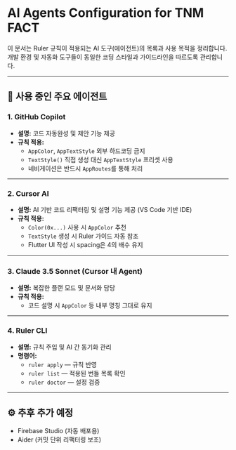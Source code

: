 # AI Agents Configuration for TNM FACT

이 문서는 Ruler 규칙이 적용되는 AI 도구(에이전트)의 목록과 사용 목적을 정리합니다.  
개발 환경 및 자동화 도구들이 동일한 코딩 스타일과 가이드라인을 따르도록 관리합니다.

---

## 🎯 사용 중인 주요 에이전트

### 1. GitHub Copilot
- **설명:** 코드 자동완성 및 제안 기능 제공
- **규칙 적용:**  
  - `AppColor`, `AppTextStyle` 외부 하드코딩 금지  
  - `TextStyle()` 직접 생성 대신 `AppTextStyle` 프리셋 사용  
  - 네비게이션은 반드시 `AppRoutes`를 통해 처리

---

### 2. Cursor AI
- **설명:** AI 기반 코드 리팩터링 및 설명 기능 제공 (VS Code 기반 IDE)
- **규칙 적용:**  
  - `Color(0x...)` 사용 시 `AppColor` 추천  
  - `TextStyle` 생성 시 Ruler 가이드 자동 참조  
  - Flutter UI 작성 시 spacing은 4의 배수 유지

---

### 3. Claude 3.5 Sonnet (Cursor 내 Agent)
- **설명:** 복잡한 플랜 모드 및 문서화 담당
- **규칙 적용:**  
  - 코드 설명 시 `AppColor` 등 내부 명칭 그대로 유지

---

### 4. Ruler CLI
- **설명:** 규칙 주입 및 AI 간 동기화 관리
- **명령어:**  
  - `ruler apply` — 규칙 반영  
  - `ruler list` — 적용된 번들 목록 확인  
  - `ruler doctor` — 설정 검증

---

## ⚙️ 추후 추가 예정
- Firebase Studio (자동 배포용)
- Aider (커밋 단위 리팩터링 보조)
